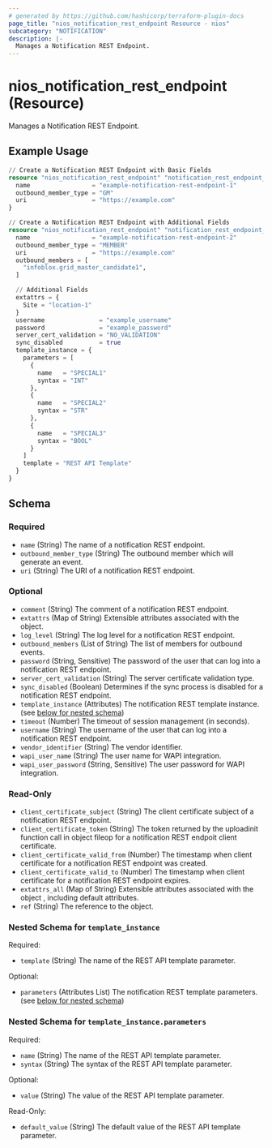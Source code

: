 ```yaml
---
# generated by https://github.com/hashicorp/terraform-plugin-docs
page_title: "nios_notification_rest_endpoint Resource - nios"
subcategory: "NOTIFICATION"
description: |-
  Manages a Notification REST Endpoint.
---
```


# nios_notification_rest_endpoint (Resource)

Manages a Notification REST Endpoint.

## Example Usage

```terraform
// Create a Notification REST Endpoint with Basic Fields
resource "nios_notification_rest_endpoint" "notification_rest_endpoint_with_basic_fields" {
  name                 = "example-notification-rest-endpoint-1"
  outbound_member_type = "GM"
  uri                  = "https://example.com"
}

// Create a Notification REST Endpoint with Additional Fields
resource "nios_notification_rest_endpoint" "notification_rest_endpoint_with_additional_fields" {
  name                 = "example-notification-rest-endpoint-2"
  outbound_member_type = "MEMBER"
  uri                  = "https://example.com"
  outbound_members = [
    "infoblox.grid_master_candidate1",
  ]

  // Additional Fields
  extattrs = {
    Site = "location-1"
  }
  username               = "example_username"
  password               = "example_password"
  server_cert_validation = "NO_VALIDATION"
  sync_disabled          = true
  template_instance = {
    parameters = [
      {
        name   = "SPECIAL1"
        syntax = "INT"
      },
      {
        name   = "SPECIAL2"
        syntax = "STR"
      },
      {
        name   = "SPECIAL3"
        syntax = "BOOL"
      }
    ]
    template = "REST API Template"
  }
}
```

<!-- schema generated by tfplugindocs -->
## Schema

### Required

- `name` (String) The name of a notification REST endpoint.
- `outbound_member_type` (String) The outbound member which will generate an event.
- `uri` (String) The URI of a notification REST endpoint.

### Optional

- `comment` (String) The comment of a notification REST endpoint.
- `extattrs` (Map of String) Extensible attributes associated with the object.
- `log_level` (String) The log level for a notification REST endpoint.
- `outbound_members` (List of String) The list of members for outbound events.
- `password` (String, Sensitive) The password of the user that can log into a notification REST endpoint.
- `server_cert_validation` (String) The server certificate validation type.
- `sync_disabled` (Boolean) Determines if the sync process is disabled for a notification REST endpoint.
- `template_instance` (Attributes) The notification REST template instance. (see [below for nested schema](#nestedatt--template_instance))
- `timeout` (Number) The timeout of session management (in seconds).
- `username` (String) The username of the user that can log into a notification REST endpoint.
- `vendor_identifier` (String) The vendor identifier.
- `wapi_user_name` (String) The user name for WAPI integration.
- `wapi_user_password` (String, Sensitive) The user password for WAPI integration.

### Read-Only

- `client_certificate_subject` (String) The client certificate subject of a notification REST endpoint.
- `client_certificate_token` (String) The token returned by the uploadinit function call in object fileop for a notification REST endpoit client certificate.
- `client_certificate_valid_from` (Number) The timestamp when client certificate for a notification REST endpoint was created.
- `client_certificate_valid_to` (Number) The timestamp when client certificate for a notification REST endpoint expires.
- `extattrs_all` (Map of String) Extensible attributes associated with the object , including default attributes.
- `ref` (String) The reference to the object.

<a id="nestedatt--template_instance"></a>
### Nested Schema for `template_instance`

Required:

- `template` (String) The name of the REST API template parameter.

Optional:

- `parameters` (Attributes List) The notification REST template parameters. (see [below for nested schema](#nestedatt--template_instance--parameters))

<a id="nestedatt--template_instance--parameters"></a>
### Nested Schema for `template_instance.parameters`

Required:

- `name` (String) The name of the REST API template parameter.
- `syntax` (String) The syntax of the REST API template parameter.

Optional:

- `value` (String) The value of the REST API template parameter.

Read-Only:

- `default_value` (String) The default value of the REST API template parameter.
